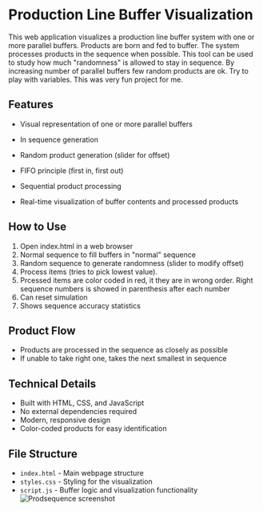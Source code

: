 # Production Line Buffer Visualization

This web application visualizes a production line buffer system with one or more parallel buffers. Products are born and fed to buffer. The system processes products in the sequence when possible. This tool can be used to study how much "randomness" is allowed to stay in sequence. By increasing number of parallel buffers few random products are ok. Try to play with variables. This was very fun project for me.

## Features

- Visual representation of one or more parallel buffers
- In sequence generation
- Random product generation (slider for offset)
- FIFO principle (first in, first out)

- Sequential product processing
- Real-time visualization of buffer contents and processed products

## How to Use

1. Open index.html in a web browser
2. Normal sequence to fill buffers in "normal" sequence
3. Random sequence to generate randomness (slider to modify offset)
4. Process items (tries to pick lowest value).
5. Prcessed items are color coded in red, it they are in wrong order. Right sequence numbers is showed in parenthesis after each number
6. Can reset simulation
7. Shows sequence accuracy statistics

## Product Flow

- Products are processed in the sequence as closely as possible
- If unable to take right one, takes the next smallest in sequence

## Technical Details

- Built with HTML, CSS, and JavaScript
- No external dependencies required
- Modern, responsive design
- Color-coded products for easy identification

## File Structure

- `index.html` - Main webpage structure
- `styles.css` - Styling for the visualization
- `script.js` - Buffer logic and visualization functionality 
![Prodsequence screenshot](screenshot.png)
